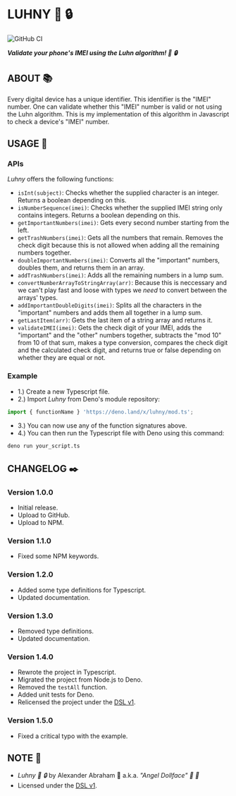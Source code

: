 # LUHNY :iphone: :lock:

![GitHub CI](https://github.com/angeldollface/luhny/actions/workflows/deno.yml/badge.svg)

***Validate your phone's IMEI using the Luhn algorithm! :iphone: :lock:***

## ABOUT :books:

Every digital device has a unique identifier. This identifier is the "IMEI" number. One can validate whether this "IMEI" number is valid or not using the Luhn algorithm. This is my implementation of this algorithm in Javascript to check a device's "IMEI" number.

## USAGE :hammer:

### APIs

*Luhny* offers the following functions:

- `isInt(subject)`: Checks whether the supplied character is an integer. Returns a boolean depending on this. 
- `isNumberSequence(imei)`: Checks whether the supplied IMEI string only contains integers. Returns a boolean depending on this. 
- `getImportantNumbers(imei)`: Gets every second number starting from the left.
- `getTrashNumbers(imei)`: Gets all the numbers that remain. Removes the check digit because this is not allowed when adding all the remaining numbers together.
- `doubleImportantNumbers(imei)`: Converts all the "important" numbers, doubles them, and returns them in an array.
- `addTrashNumbers(imei)`: Adds all the remaining numbers in a lump sum.
- `convertNumberArrayToStringArray(arr)`: Because this is neccessary and we can't play fast and loose with types we *need* to convert between the arrays' types. 
- `addImportantDoubleDigits(imei)`: Splits all the characters in the "important" numbers and adds them all together in a lump sum.
- `getLastItem(arr)`: Gets the last item of a string array and returns it.
- `validateIMEI(imei)`: Gets the check digit of your IMEI, adds the "important" and the "other" numbers together, subtracts the "mod 10" from 10 of that sum, makes a type conversion, compares the check digit and the calculated check digit, and returns true or false depending on whether they are equal or not.


### Example

- 1.) Create a new Typescript file.
- 2.) Import *Luhny* from Deno's module repository:

```Typescript
import { functionName } 'https://deno.land/x/luhny/mod.ts';
```

- 3.) You can now use any of the function signatures above.
- 4.) You can then run the Typescript file with Deno using this command:

```bash
deno run your_script.ts
```

## CHANGELOG :black_nib:

### Version 1.0.0

- Initial release.
- Upload to GitHub.
- Upload to NPM.

### Version 1.1.0

- Fixed some NPM keywords.

### Version 1.2.0

- Added some type definitions for Typescript.
- Updated documentation.

### Version 1.3.0

- Removed type definitions.
- Updated documentation.

### Version 1.4.0

- Rewrote the project in Typescript.
- Migrated the project from Node.js to Deno.
- Removed the `testAll` function.
- Added unit tests for Deno.
- Relicensed the project under the [DSL v1](https://github.com/angeldollface/doll-software-license).

### Version 1.5.0

- Fixed a critical typo with the example.

## NOTE :scroll:

- *Luhny :iphone: :lock:* by Alexander Abraham :black_heart: a.k.a. *"Angel Dollface" :dolls: :ribbon:*
- Licensed under the [DSL v1](https://github.com/angeldollface/doll-software-license).
